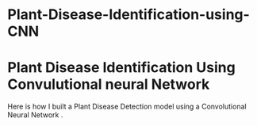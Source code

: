 # Plant-Disease-Identification-using-CNN
# Plant Disease Identification Using Convulutional neural Network
Here is how I built a Plant Disease Detection model using a Convolutional Neural Network .
